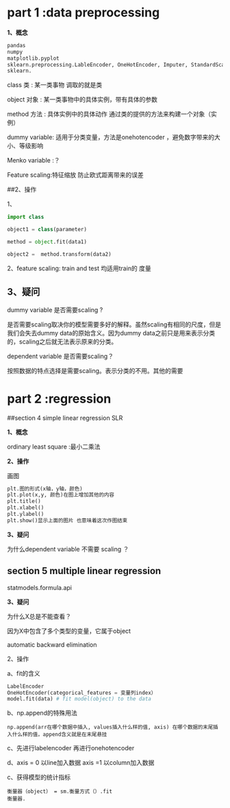 # part 1 :data preprocessing

**1、概念**

```python
pandas  
numpy  
matplotlib.pyplot  
sklearn.preprocessing.LableEncoder, OneHotEncoder, Imputer, StandardScaler
sklearn.
```

class 类 :  某一类事物 调取的就是类

object 对象 : 某一类事物中的具体实例，带有具体的参数 

method 方法 : 具体实例中的具体动作  通过类的提供的方法来构建一个对象（实例）

dummy variable: 适用于分类变量，方法是onehotencoder ，避免数字带来的大小、等级影响

Menko variable :？

Feature scaling:特征缩放 防止欧式距离带来的误差

##2、操作

1、

```python
import class   

object1 = class(parameter)    

method = object.fit(data1)   

object2 =  method.transform(data2)
```

 2、feature scaling: train and test 均适用train的 度量

## 3、疑问

dummy variable 是否需要scaling ?

是否需要scaling取决你的模型需要多好的解释。虽然scaling有相同的尺度，但是我们会失去dummy data的原始含义。因为dummy data之前只是用来表示分类的，scaling之后就无法表示原来的分类。

dependent variable 是否需要scaling？

按照数据的特点选择是需要scaling。表示分类的不用。其他的需要



# part 2 :regression

##section 4  simple linear regression SLR

**1、概念**

ordinary least square :最小二乘法

**2、操作**

画图

```python
plt.图的形式(x轴，y轴，颜色)
plt.plot(x,y, 颜色)在图上增加其他的内容
plt.title()
plt.xlabel()
plt.ylabel()
plt.show()显示上面的图片 也意味着这次作图结束
```

**3、疑问**

为什么dependent variable 不需要 scaling ？

## section 5 multiple linear regression

statmodels.formula.api

**3、疑问**

为什么X总是不能查看？

因为X中包含了多个类型的变量，它属于object

automatic backward elimination

2、操作

a、fit的含义

```python
LabelEncoder
OneHotEncoder(categorical_features = 变量列index）
model.fit(data) # fit model(object) to the data
```

b、np.append的特殊用法

```
np.append(arr在哪个数据中插入, values插入什么样的值, axis) 在哪个数据的末尾插入什么样的值，append含义就是在末尾悬挂
```

c、先进行labelencoder 再进行onehotencoder

d、axis = 0 以line加入数据  axis =1 以column加入数据

c、获得模型的统计指标

```
衡量器（object） = sm.衡量方式（）.fit
衡量器.
```

